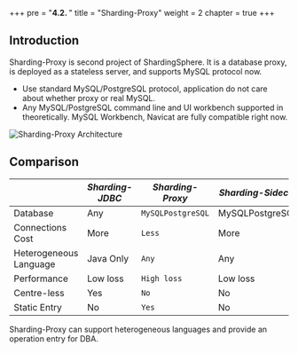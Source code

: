 +++
pre = "<b>4.2. </b>"
title = "Sharding-Proxy"
weight = 2
chapter = true
+++

## Introduction

Sharding-Proxy is second project of ShardingSphere.
It is a database proxy, is deployed as a stateless server, and supports MySQL protocol now.

* Use standard MySQL/PostgreSQL protocol, application do not care about whether proxy or real MySQL.
* Any MySQL/PostgreSQL command line and UI workbench supported in theoretically. MySQL Workbench, Navicat are fully compatible right now.

![Sharding-Proxy Architecture](https://shardingsphere.apache.org/document/current/img/sharding-proxy-brief_v2.png)

## Comparison

|                        | *Sharding-JDBC* | *Sharding-Proxy*  | *Sharding-Sidecar* |
| ---------------------- | --------------- | ----------------- | ------------------ |
| Database               | Any             | `MySQLPostgreSQL` | MySQLPostgreSQL    |
| Connections Cost       | More            | `Less`            | More               |
| Heterogeneous Language | Java Only       | `Any`             | Any                |
| Performance            | Low loss        | `High loss`       | Low loss           |
| Centre-less            | Yes             | `No`              | No                 |
| Static Entry           | No              | `Yes`             | No                 |

Sharding-Proxy can support heterogeneous languages and provide an operation entry for DBA.
